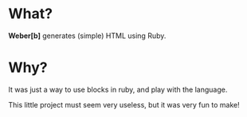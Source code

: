 # What?
__Weber[b]__ generates (simple) HTML using Ruby.

# Why?
It was just a way to use blocks in ruby, and play with the language.

This little project must seem very useless, but it was very fun to make!
